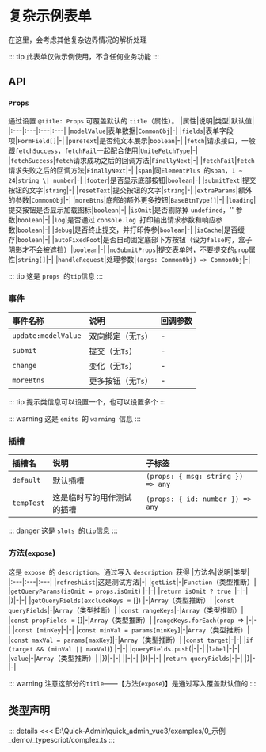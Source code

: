 # 复杂示例表单

在这里，会考虑其他复杂边界情况的解析处理



::: tip
此表单仅做示例使用，不含任何业务功能
:::




## API

### `Props`


通过设置 `@title: Props` 可覆盖默认的 `title`（属性）。
|属性|说明|类型|默认值|
|:---|:---|:---|:---|
|`modelValue`|表单数据|`CommonObj`|-|
|`fields`|表单字段项|`FormField[]`|-|
|`pureText`|是否纯文本展示|`boolean`|-|
|`fetch`|请求接口，一般跟`fetchSuccess`，`fetchFail`一起配合使用|`UniteFetchType`|-|
|`fetchSuccess`|`fetch`请求成功之后的回调方法|`FinallyNext`|-|
|`fetchFail`|`fetch`请求失败之后的回调方法|`FinallyNext`|-|
|`span`|同`ElementPlus `的`span`，`1 ~ 24`|`string \| number`|-|
|`footer`|是否显示底部按钮|`boolean`|-|
|`submitText`|提交按钮的文字|`string`|-|
|`resetText`|提交按钮的文字|`string`|-|
|`extraParams`|额外的参数|`CommonObj`|-|
|`moreBtns`|底部的额外更多按钮|`BaseBtnType[]`|-|
|`loading`|提交按钮是否显示加载图标|`boolean`|-|
|`isOmit`|是否剔除掉 `undefined`，'' 参数|`boolean`|-|
|`log`|是否通过 `console.log `打印输出请求参数和响应参数|`boolean`|-|
|`debug`|是否终止提交，并打印传参|`boolean`|-|
|`isCache`|是否缓存|`boolean`|-|
|`autoFixedFoot`|是否自动固定底部下方按钮（设为`false`时，盒子阴影才不会被遮挡）|`boolean`|-|
|`noSubmitProps`|提交表单时，不要提交的`prop`属性|`string[]`|-|
|`handleRequest`|处理参数|`(args: CommonObj) => CommonObj`|-|


::: tip
这是 `props `的`tip`信息
:::


### 事件

|事件名称|说明|回调参数|
|:---|:---|:---|
|`update:modelValue`|双向绑定（无`Ts`）|-|
|`submit`|提交（无`Ts`）|-|
|`change`|变化（无`Ts`）|-|
|`moreBtns`|更多按钮（无`Ts`）|-|


::: tip
提示类信息可以设置一个，也可以设置多个
:::


::: warning
这是 `emits `的 `warning `信息
:::


### 插槽

|插槽名|说明|子标签|
|:---|:---|:---|
|`default`|默认插槽|`(props: { msg: string }) => any`|
|`tempTest`|这是临时写的用作测试的插槽|`(props: { id: number }) => any`|


::: danger
这是 `slots `的`tip`信息
:::


### 方法(`expose`)


这是 `expose `的 `description`。通过写入 `description `获得
|方法名|说明|类型|
|:---|:---|:---|
|`refreshList`|这是测试方法|-|
|`getList`|-|`Function`（类型推断）|
|`getQueryParams(isOmit = props.isOmit`) |-|-|
|`return isOmit ? true `|-|-|
|}|-|-|
|`getQueryFields(excludeKeys `= []) |-|`Array`（类型推断）|
|`const queryFields`|-|`Array`（类型推断）|
|`const rangeKeys`|-|`Array`（类型推断）|
|`const propFields `= []|-|`Array`（类型推断）|
|`rangeKeys.forEach(prop `=> |-|-|
|`const [minKey`|-|-|
|`const minVal = params[minKey`]|-|`Array`（类型推断）|
|`const maxVal = params[maxKey`]|-|`Array`（类型推断）|
|`const target`|-|-|
|`if (target && (minVal || maxVal`)) |-|-|
|`queryFields.push`(|-|-|
|`label`|-|-|
|`value`|-|`Array`（类型推断）|
|})|-|-|
||-|-|
|})|-|-|
|`return queryFields`|-|-|
|}|-|-|


::: warning
注意这部分的`title`——【方法(`expose`)】是通过写入覆盖默认值的
:::





## 类型声明
::: details
<<< E:\Quick-Admin\quick_admin_vue3/examples/0_示例_demo/_typescript/complex.ts
:::  


